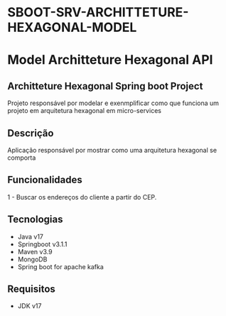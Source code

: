 <h1>SBOOT-SRV-ARCHITTETURE-HEXAGONAL-MODEL</h1>

# Model Architteture Hexagonal API

## Architteture Hexagonal Spring boot Project
Projeto responsável por modelar e exenmplificar como que funciona um projeto em arquitetura hexagonal em micro-services

## Descrição
Aplicação responsável por mostrar como uma arquitetura hexagonal se comporta

## Funcionalidades
1 - Buscar os endereços do cliente a partir do CEP.

## Tecnologias
- Java v17
- Springboot v3.1.1
- Maven v3.9
- MongoDB
- Spring boot for apache kafka

## Requisitos
- JDK v17